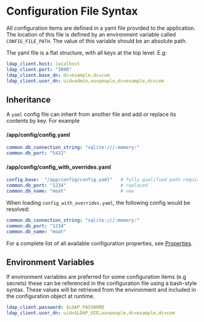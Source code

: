 # Configuration File Syntax
All configuration items are defined in a yaml file provided to the application.
The location of this file is defined by an environment variable called 
`CONFIG_FILE_PATH`. The value of this variable should be an absolute path.

The yaml file is a flat structure, with all keys at the top level. E.g:

```yaml
ldap_client.host: localhost
ldap_client.port: "3890"
ldap_client.base_dn: dc=example,dc=com
ldap_client.user_dn: uid=admin,ou=people,dc=example,dc=com
```

## Inheritance
A `yaml` config file can inherit from another file and add or replace its contents by key. For example

#### /app/config/config.yaml
```yaml
common.db_connection_string: "sqlite:///:memory:"
common.db_port: "5432"
```

#### /app/config/config_with_overrides.yaml
```yaml
config.base:  "/app/config/config.yaml"   # fully qualified path required
common.db_port: "1234"                    # replaced
common.db_name: "moat"                    # new
```

When loading `config_with_overrides.yaml`, the following config would be resolved:
```yaml
common.db_connection_string: "sqlite:///:memory:"
common.db_port: "1234"
common.db_name: "moat"
```

For a complete list of all available configuration properties, see [Properties](properties.md).

## Environment Variables
If environment variables are preferred for some configuration items (e.g secrets)
these can be referenced in the configuration file using a bash-style syntax. These
values will be retrieved from the environment and included in the configuration
object at runtime.

```yaml
ldap_client.password: $LDAP_PASSWORD 
ldap_client.user_dn: uid=$LDAP_UID,ou=people,dc=example,dc=com
```
